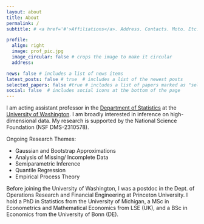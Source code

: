 ```yaml
---
layout: about
title: About
permalink: /
subtitle: # <a href='#'>Affiliations</a>. Address. Contacts. Moto. Etc.

profile:
  align: right
  image: prof_pic.jpg
  image_circular: false # crops the image to make it circular
  address: 

news: false # includes a list of news items
latest_posts: false # true  # includes a list of the newest posts
selected_papers: false #true # includes a list of papers marked as "selected={true}"
social: false  # includes social icons at the bottom of the page
---
```


I am acting assistant professor in the [Department of Statistics](https://stat.uw.edu) at the [University of Washington](https://www.washington.edu). I am broadly interested in inference on high-dimensional data. My research is supported by the National Science Foundation (NSF DMS-2310578). 

Ongoing Research Themes:
 * Gaussian and Bootstrap Approximations
 * Analysis of Missing/ Incomplete Data
 * Semiparametric Inference
 * Quantile Regression
 * Empirical Process Theory

Before joining the University of Washington, I was a postdoc in the Dept. of Operations Research and Financial Engineering at Princeton University. I hold a PhD in Statistics from the University of Michigan, a MSc in Econometrics and Mathematical Economics from LSE (UK), and a BSc in Economics from the University of Bonn (DE). 
